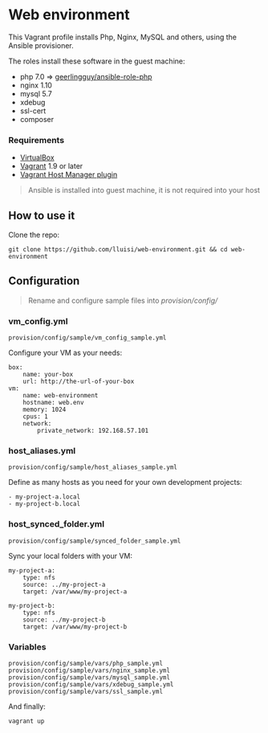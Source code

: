 # Web environment

This Vagrant profile installs Php, Nginx, MySQL and others, using the Ansible provisioner.

The roles install these software in the guest machine:
* php 7.0 => [geerlingguy/ansible-role-php](https://github.com/geerlingguy/ansible-role-php)
* nginx 1.10
* mysql 5.7
* xdebug
* ssl-cert
* composer


### Requirements

* [VirtualBox](https://www.virtualbox.org)
* [Vagrant](https://www.vagrantup.com) 1.9 or later
* [Vagrant Host Manager plugin](https://github.com/devopsgroup-io/vagrant-hostmanager)

> Ansible is installed into guest machine, it is not required into your host


## How to use it

Clone the repo:

```
git clone https://github.com/lluisi/web-environment.git && cd web-environment
```

## Configuration

> Rename and configure sample files into *provision/config/*

### vm_config.yml

```
provision/config/sample/vm_config_sample.yml
```
Configure your VM as your needs:

```
box:
    name: your-box
    url: http://the-url-of-your-box
vm:
    name: web-environment
    hostname: web.env
    memory: 1024
    cpus: 1
    network:
        private_network: 192.168.57.101
```

### host_aliases.yml


```
provision/config/sample/host_aliases_sample.yml
```
Define as many hosts as you need for your own development projects:

```
- my-project-a.local
- my-project-b.local
```

### host_synced_folder.yml

```
provision/config/sample/synced_folder_sample.yml
```
Sync your local folders with your VM:

```
my-project-a:
    type: nfs
    source: ../my-project-a
    target: /var/www/my-project-a

my-project-b:
    type: nfs
    source: ../my-project-b
    target: /var/www/my-project-b
```

### Variables


```
provision/config/sample/vars/php_sample.yml
provision/config/sample/vars/nginx_sample.yml
provision/config/sample/vars/mysql_sample.yml
provision/config/sample/vars/xdebug_sample.yml
provision/config/sample/vars/ssl_sample.yml
```


And finally:
```
vagrant up
```